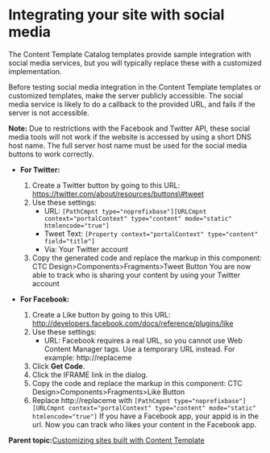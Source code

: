 # Integrating your site with social media 

The Content Template Catalog templates provide sample integration with social media services, but you will typically replace these with a customized implementation.

Before testing social media integration in the Content Template templates or customized templates, make the server publicly accessible. The social media service is likely to do a callback to the provided URL, and fails if the server is not accessible.

**Note:** Due to restrictions with the Facebook and Twitter API, these social media tools will not work if the website is accessed by using a short DNS host name. The full server host name must be used for the social media buttons to work correctly.

-   **For Twitter:**

    1.  Create a Twitter button by going to this URL: https://twitter.com/about/resources/buttons\#tweet
    2.  Use these settings:
        -   URL: `[PathCmpnt type="noprefixbase"][URLCmpnt context="portalContext" type="content" mode="static" htmlencode="true"]`
        -   Tweet Text: `[Property context="portalContext" type="content" field="title"]`
        -   Via: Your Twitter account
    3.  Copy the generated code and replace the markup in this component: CTC Design\>Components\>Fragments\>Tweet Button
    You are now able to track who is sharing your content by using your Twitter account

-   **For Facebook:**

    1.  Create a Like button by going to this URL: http://developers.facebook.com/docs/reference/plugins/like
    2.  Use these settings:
        -   URL: Facebook requires a real URL, so you cannot use Web Content Manager tags. Use a temporary URL instead. For example: http://replaceme
    3.  Click **Get Code**.
    4.  Click the IFRAME link in the dialog.
    5.  Copy the code and replace the markup in this component: CTC Design\>Components\>Fragments\>Like Button
    6.  Replace http://replaceme with `[PathCmpnt type="noprefixbase"][URLCmpnt context="portalContext" type="content" mode="static" htmlencode="true"]`
    If you have a Facebook app, your appid is in the url. Now you can track who likes your content in the Facebook app.


**Parent topic:**[Customizing sites built with Content Template ](../ctc/ctc_design_custom.md)

